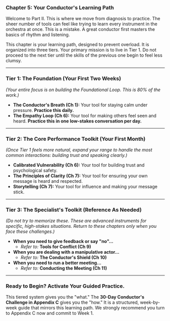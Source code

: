 ### **Chapter 5: Your Conductor's Learning Path**

Welcome to Part II. This is where we move from diagnosis to practice. The sheer number of tools can feel like trying to learn every instrument in the orchestra at once. This is a mistake. A great conductor first masters the basics of rhythm and listening.

This chapter is your learning path, designed to prevent overload. It is organized into three tiers. Your primary mission is to live in Tier 1. Do not proceed to the next tier until the skills of the previous one begin to feel less clumsy.

---

### **Tier 1: The Foundation (Your First Two Weeks)**
*(Your entire focus is on building the Foundational Loop. This is 80% of the work.)*

*   **The Conductor's Breath (Ch 1):** Your tool for staying calm under pressure. **Practice this daily.**
*   **The Empathy Loop (Ch 6):** Your tool for making others feel seen and heard. **Practice this in one low-stakes conversation per day.**

---

### **Tier 2: The Core Performance Toolkit (Your First Month)**
*(Once Tier 1 feels more natural, expand your range to handle the most common interactions: building trust and speaking clearly.)*

*   **Calibrated Vulnerability (Ch 6):** Your tool for building trust and psychological safety.
*   **The Principles of Clarity (Ch 7):** Your tool for ensuring your own message is heard and respected.
*   **Storytelling (Ch 7):** Your tool for influence and making your message stick.

---

### **Tier 3: The Specialist's Toolkit (Reference As Needed)**
*(Do not try to memorize these. These are advanced instruments for specific, high-stakes situations. Return to these chapters only when you face these challenges.)*

*   **When you need to give feedback or say "no"...**
    *   *Refer to:* **Tools for Conflict (Ch 9)**
*   **When you are dealing with a manipulative actor...**
    *   *Refer to:* **The Conductor's Shield (Ch 10)**
*   **When you need to run a better meeting...**
    *   *Refer to:* **Conducting the Meeting (Ch 11)**

---

### **Ready to Begin? Activate Your Guided Practice.**

This tiered system gives you the "what." The **30-Day Conductor's Challenge in Appendix C** gives you the "how." It is a structured, week-by-week guide that mirrors this learning path. We strongly recommend you turn to Appendix C now and commit to Week 1.
